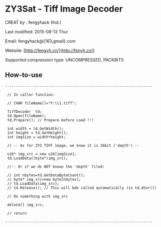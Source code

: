 # ZY3Sat - Tiff Image Decoder

   CREAT _by_  :  fengyhack (Ind.)
   
   Last modified:  2015-08-13 Thur

   Email:   fengyhack@{163,gmail}.com
   
   Website: [http://fengyh.cn/](http://fenyh.cn/)

   Supported compression type: UNCOMPRESSED, PACKBITS

## How-to-use 

    --------------------------------------------------------------------
    
     // In caller function:
     
     // CHAR fileName[]="F:\\1.tiff";

     TiffDecoder  td;
     td.Open(fileName);
     td.Prepare(); // Prepare before Load !!!

     int width = td.GetWidth();
     int height = td.GetHeight();
     int imgSize = width*height;

     // -- As for ZY3 TIFF image, we know it is 16bit ('depth') --

     u16* img_src = new u16[imgSize];
     td.LoadData((byte*)img_src);

     //-- Or if we do NOT known the 'depth' filed:

     // int nbytes=td.GetDataByteCount();
     // byte* img_src=new byte[nbytes];
     // td.LoadData(img_src);
     // td.Release(); // This will bde called automatically (in td.dtor())
     
     // Do something with img_src
     
     delete[] img_src;
     
     // return

    --------------------------------------------------------------------
